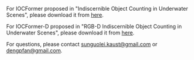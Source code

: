 For IOCFormer proposed in "Indiscernible Object Counting in Underwater Scenes", please download it from [here]().

For IOCFormer-D proposed in "RGB-D Indiscernible Object Counting in Underwater Scenes", please download it from [here]().

For questions, please contact sunguolei.kaust@gmail.com or dengpfan@gmail.com.
